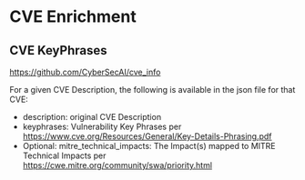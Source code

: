 # CVE Enrichment

## CVE KeyPhrases
https://github.com/CyberSecAI/cve_info 

For a given CVE Description, the following is available in the json file for that CVE:

- description: original CVE Description
- keyphrases: Vulnerability Key Phrases per https://www.cve.org/Resources/General/Key-Details-Phrasing.pdf
- Optional: mitre_technical_impacts: The Impact(s) mapped to MITRE Technical Impacts per https://cwe.mitre.org/community/swa/priority.html


